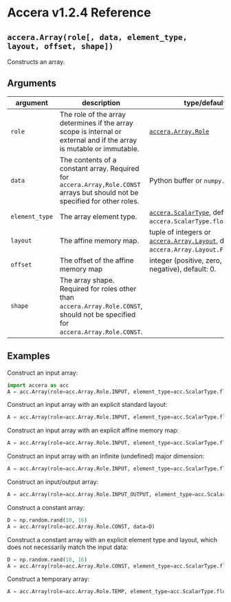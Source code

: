 [//]: # (Project: Accera)
[//]: # (Version: v1.2.4)

# Accera v1.2.4 Reference

## `accera.Array(role[, data, element_type, layout, offset, shape])`
Constructs an array.

## Arguments

argument | description | type/default
--- | --- | ---
`role` | The role of the array determines if the array scope is internal or external and if the array is mutable or immutable. | [`accera.Array.Role`](<Role.md>)
`data` | The contents of a constant array. Required for `accera.Array,Role.CONST` arrays but should not be specified for other roles. | Python buffer or `numpy.ndarray`.
`element_type` | The array element type. | [`accera.ScalarType`](<../../enumerations/ScalarType.md>), default: `accera.ScalarType.float32`.
`layout` | The affine memory map. | tuple of integers or [`accera.Array.Layout`](<Layout.md>), default: `accera.Array.Layout.FIRST_MAJOR`.
`offset` | The offset of the affine memory map | integer (positive, zero, or negative), default: 0.
`shape` | The array shape. Required for roles other than `accera.Array.Role.CONST`, should not be specified for `accera.Array.Role.CONST`.

## Examples

Construct an input array:
```python
import accera as acc
A = acc.Array(role=acc.Array.Role.INPUT, element_type=acc.ScalarType.float32, shape=(10, 20))  # the default layout is acc.Array.Layout.FIRST_MAJOR
```

Construct an input array with an explicit standard layout:
```python
A = acc.Array(role=acc.Array.Role.INPUT, element_type=acc.ScalarType.float32, shape=(10, 20), layout=acc.Array.Layout.LAST_MAJOR)
```

Construct an input array with an explicit affine memory map:
```python
A = acc.Array(role=acc.Array.Role.INPUT, element_type=acc.ScalarType.float32, shape=(10, 20), layout=(1, 10))
```

Construct an input array with an infinite (undefined) major dimension:
```python
A = acc.Array(role=acc.Array.Role.INPUT, element_type=acc.ScalarType.float32, shape=(10, acc.inf), layout=acc.Array.Layout.LAST_MAJOR)
```

Construct an input/output array:
```python
A = acc.Array(role=acc.Array.Role.INPUT_OUTPUT, element_type=acc.ScalarType.float32, shape=(10, 20))
```

Construct a constant array:
```python
D = np.random.rand(10, 16)
A = acc.Array(role=acc.Array.Role.CONST, data=D)
```

Construct a constant array with an explicit element type and layout, which does not necessarily match the input data:
```python
D = np.random.rand(10, 16)
A = acc.Array(role=acc.Array.Role.CONST, element_type=acc.ScalarType.float32, layout=acc.Array.Layout.LAST_MAJOR, data=D)
```

Construct a temporary array:
```python
A = acc.Array(role=acc.Array.Role.TEMP, element_type=acc.ScalarType.float32, shape=(10, 20), layout=acc.Array.Layout.LAST_MAJOR)
```

<div style="page-break-after: always;"></div>



